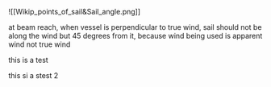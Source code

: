 ![[Wikip_points_of_sail&Sail_angle.png]]

at beam reach, when vessel is perpendicular to true wind, sail should not be along the wind but 45 degrees from it, because wind being used is apparent wind not true wind

this is a test

this si a stest 2